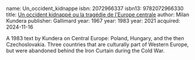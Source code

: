 name: Un_occident_kidnappe
isbn: 2072966337
isbn13: 9782072966330
title: [Un occident kidnapp&eacute; ou la trag&eacute;die de l'Europe centrale](https://a.co/d/3PPWDXp)
author: Milan Kundera
publisher: Gallimard
year: 1967
year: 1983
year: 2021
acquired: 2024-11-16

A 1983 text by Kundera on Central Europe: Poland, Hungary, and the then
Czechoslovakia.  Three countries that are culturally part of Western Europe, but
were abandoned behind the Iron Curtain during the Cold War.
